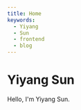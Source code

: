 ```yaml
---
title: Home
keywords:
  - Yiyang
  - Sun
  - frontend
  - blog
---
```


# Yiyang Sun

Hello, I'm Yiyang Sun.
